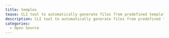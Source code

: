 ```yaml
---
title: temples
tease: CLI tool to automatically generate files from predefined templates. No more boilerplate coding. Published on npm.
description: CLI tool to automatically generate files from predefined templates. No more boilerplate coding. Published on npm.
categories:
  - Open Source
---
```

